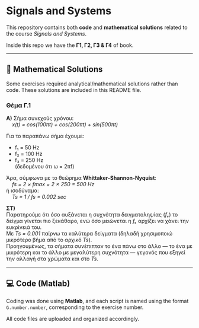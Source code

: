 # Signals and Systems

This repository contains both **code** and **mathematical solutions** related to the course *Signals and Systems*.

Inside this repo we have the **Γ1, Γ2, Γ3 & Γ4** of book.

---

## 📘 Mathematical Solutions

Some exercises required analytical/mathematical solutions rather than code. These solutions are included in this README file.

### Θέμα Γ.1  
**A)** Σήμα συνεχούς χρόνου:  
&nbsp;&nbsp;&nbsp;&nbsp;*x(t) = cos(100πt) + cos(200πt) + sin(500πt)*  

Για το παραπάνω σήμα έχουμε:  
- f₁ = 50 Hz  
- f₂ = 100 Hz  
- f₃ = 250 Hz  
(δεδομένου ότι ω = 2πf)

Άρα, σύμφωνα με το θεώρημα **Whittaker-Shannon-Nyquist**:  
&nbsp;&nbsp;&nbsp;&nbsp;*fs = 2 × fmax = 2 × 250 = 500 Hz*  
ή ισοδύναμα:  
&nbsp;&nbsp;&nbsp;&nbsp;*Ts = 1 / fs = 0.002 sec*

**ΣΤ)**  
Παρατηρούμε ότι όσο αυξάνεται η συχνότητα δειγματοληψίας (*fₛ*) το δείγμα γίνεται πιο ξεκάθαρο, ενώ όσο μειώνεται η *fₛ* αρχίζει να χάνει την ευκρίνειά του.  
Με *Ts = 0.001* παίρνω τα καλύτερα δείγματα (δηλαδή χρησιμοποιώ μικρότερο βήμα από το αρχικό *Ts*).  
Προηγουμένως, τα σήματα συνέπιπταν το ένα πάνω στο άλλο — το ένα με μικρότερη και το άλλο με μεγαλύτερη συχνότητα — γεγονός που εξηγεί την αλλαγή στα χρώματα και στο *Ts*.

---

## 💻 Code (Matlab)

Coding was done using **Matlab**, and each script is named using the format `G.number.number`, corresponding to the exercise number.

All code files are uploaded and organized accordingly.
